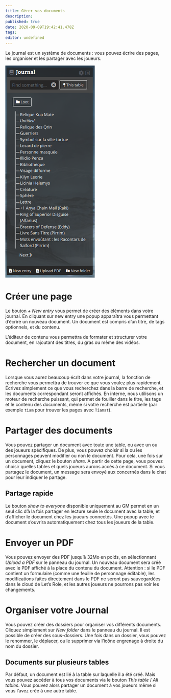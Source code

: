```yaml
---
title: Gérer vos documents
description: 
published: true
date: 2020-09-09T19:42:41.478Z
tags: 
editor: undefined
---
```


Le journal est un système de documents : vous pouvez écrire des pages, les organiser et les partager avec les joueurs.

![journal.png](/medias/french/journal.png)

# Créer une page
Le bouton *+ New entry* vous permet de créer des éléments dans votre journal. En cliquant sur new entry une popup apparaîtra vous permettant d’écrire un nouveau document. Un document est compris d’un titre, de tags optionnels, et du contenu.

L’éditeur de contenu vous permettra de formater et structurer votre document, en rajoutant des titres, du gras ou même des vidéos.

# Rechercher un document
Lorsque vous aurez beaucoup écrit dans votre journal, la fonction de recherche vous permettra de trouver ce que vous voulez plus rapidement. Écrivez simplement ce que vous recherchez dans la barre de recherche, et les documents correspondant seront affichés. En interne, nous utilisons un moteur de recherche puissant, qui permet de fouiller dans le titre, les tags et le contenu des documents, même si votre recherche est partielle (par exemple `tiam` pour trouver les pages avec `Tiamat`).

# Partager des documents
Vous pouvez partager un document avec toute une table, ou avec un ou des joueurs spécifiques. De plus, vous pouvez choisir si la ou les personnages peuvent modifier ou non le document. Pour cela, une fois sur un document, cliquez le bouton *share*. A partir de cette page, vous pouvez choisir quelles tables et quels joueurs aurons accès à ce document. Si vous partagez le document, un message sera envoyé aux concernés dans le chat pour leur indiquer le partage.

## Partage rapide
Le bouton *show to everyone* disponible uniquement au GM permet en un seul clic d’à la fois partager en lecture seule le document avec la table, et d’afficher le document chez les joueurs connectés. Une popup avec le document s’ouvrira automatiquement chez tous les joueurs de la table.

# Envoyer un PDF
Vous pouvez envoyer des PDF jusqu’à 32Mo en poids, en sélectionnant *Upload a PDF* sur le panneau du journal. Un nouveau document sera créé avec le PDF affiché à la place du contenu du document. Attention : si le PDF contient un formulaire (comme une feuille de personnage éditable), les modifications faites directement dans le PDF ne seront pas sauvegardées dans le cloud de Let’s Role, et les autres joueurs ne pourrons pas voir les changements.

# Organiser votre Journal
Vous pouvez créer des dossiers pour organiser vos différents documents. Cliquez simplement sur *New folder* dans le panneau du journal. Il est possible de créer des sous-dossiers. Une fois dans un dossier, vous pouvez le renommer, le déplacer, ou le supprimer via l’icône engrenage à droite du nom du dossier.

## Documents sur plusieurs tables
Par défaut, un document est lié à la table sur laquelle il a été créé. Mais vous pouvez accéder à tous vos documents via le bouton *This table* / *All tables*. Vous pouvez alors partager un document à vos joueurs même si vous l’avez créé à une autre table.